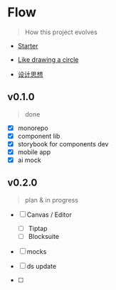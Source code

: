 # Flow

> How this project evolves

- [Starter](./flow.starter.md)

- [Like drawing a circle](./flow.circle.md)

- [设计思想](./design-principles.md)

## v0.1.0

> done

- [x] monorepo
- [x] component lib
- [x] storybook for components dev
- [x] mobile app
- [x] ai mock

## v0.2.0

> plan & in progress

- [ ] Canvas / Editor
  - [ ] Tiptap
  - [ ] Blocksuite

- [ ] mocks

- [ ] ds update

- [ ]
